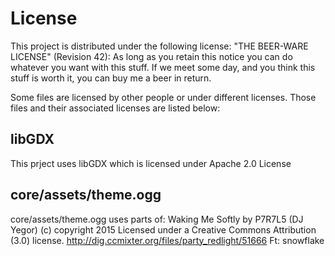 # License

This project is distributed under the following license:
"THE BEER-WARE LICENSE" (Revision 42):
As long as you retain this notice you can do whatever you want with this stuff. If we meet some day, and you think this stuff is worth it, you can buy me a beer in return.

Some files are licensed by other people or under different licenses. Those files and their associated licenses are listed below:

## libGDX
This prject uses libGDX which is licensed under Apache 2.0 License

## core/assets/theme.ogg
core/assets/theme.ogg uses parts of:
Waking Me Softly by P7R7L5  (DJ Yegor) (c) copyright 2015 Licensed under a Creative Commons Attribution (3.0) license. http://dig.ccmixter.org/files/party_redlight/51666 Ft: snowflake
